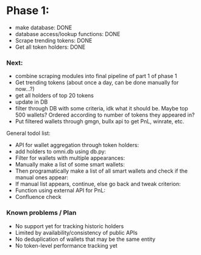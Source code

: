 # Phase 1:

- make database: DONE
- database access/lookup functions: DONE
- Scrape trending tokens: DONE
- Get all token holders: DONE

### Next:
- combine scraping modules into final pipeline of part 1 of phase 1
- Get trending tokens (about once a day, can be done manually for now...?)
- get all holders of top 20 tokens
- update in DB
- filter through DB with some criteria, idk what it should be. Maybe top 500 wallets? Ordered according to number of tokens they appeared in?
- Put filtered wallets through gmgn, bullx api to get PnL, winrate, etc.




General todol list:
- API for wallet aggregation through token holders: 
- add holders to omni.db using db.py: 
- Filter for wallets with multiple appearances:
- Manually make a list of some smart wallets:
- Then programatically make a list of all smart wallets and check if the manual ones appear:
- If manual list appears, continue, else go back and tweak criterion:
- Function using external API for PnL:
- Confluence check

### Known problems / Plan

- No support yet for tracking historic holders
- Limited by availability/consistency of public APIs
- No deduplication of wallets that may be the same entity
- No token-level performance tracking yet
